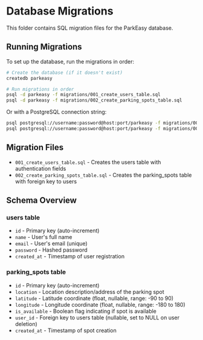 # Database Migrations

This folder contains SQL migration files for the ParkEasy database.

## Running Migrations

To set up the database, run the migrations in order:

```bash
# Create the database (if it doesn't exist)
createdb parkeasy

# Run migrations in order
psql -d parkeasy -f migrations/001_create_users_table.sql
psql -d parkeasy -f migrations/002_create_parking_spots_table.sql
```

Or with a PostgreSQL connection string:

```bash
psql postgresql://username:password@host:port/parkeasy -f migrations/001_create_users_table.sql
psql postgresql://username:password@host:port/parkeasy -f migrations/002_create_parking_spots_table.sql
```

## Migration Files

- `001_create_users_table.sql` - Creates the users table with authentication fields
- `002_create_parking_spots_table.sql` - Creates the parking_spots table with foreign key to users

## Schema Overview

### users table
- `id` - Primary key (auto-increment)
- `name` - User's full name
- `email` - User's email (unique)
- `password` - Hashed password
- `created_at` - Timestamp of user registration

### parking_spots table
- `id` - Primary key (auto-increment)
- `location` - Location description/address of the parking spot
- `latitude` - Latitude coordinate (float, nullable, range: -90 to 90)
- `longitude` - Longitude coordinate (float, nullable, range: -180 to 180)
- `is_available` - Boolean flag indicating if spot is available
- `user_id` - Foreign key to users table (nullable, set to NULL on user deletion)
- `created_at` - Timestamp of spot creation
